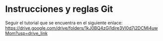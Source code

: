 # Instrucciones y reglas Git

Seguir el tutorial que se encuentra en el siguiente enlace: https://drive.google.com/drive/folders/1kJ0BQ4zGi1dire3Vl0d7j2DCMi4uwMom?usp=drive_link
